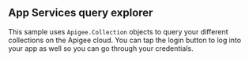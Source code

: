 ## App Services query explorer

This sample uses `Apigee.Collection` objects to query your different collections on the Apigee cloud. You can tap the login button to log into your app as well so you can go through your credentials.


